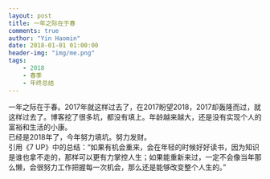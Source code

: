 ```yaml
---
layout: post
title: 一年之际在于春
comments: true
author: "Yin Haomin"
date: 2018-01-01 01:00:00
header-img: "img/me.png"
tags:
    - 2018
    - 春季
    - 年终总结
---
```


一年之际在于春。2017年就这样过去了，在2017盼望2018，2017却轰隆而过，就这样过去了。博客挖了很多坑，都没有填上。年龄越来越大，还是没有实现个人的富裕和生活的小康。<br>
已经是2018年了，今年努力填坑。努力发财。<br>
引用《7 UP》中的总结：“如果有机会重来，会在年轻的时候好好读书，因为知识是谁也拿不走的，那样可以更有力掌控人生；如果能重新来过，一定不会像当年那么懒，会很努力工作把握每一次机会，那么还是能够改变整个人生的。”
